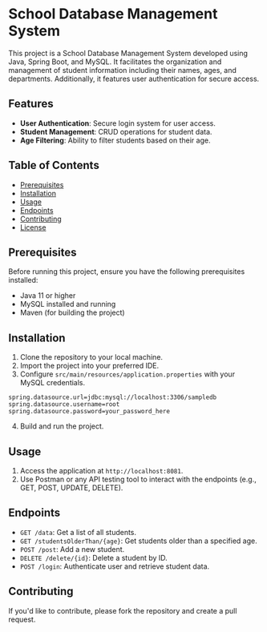  

# School Database Management System

This project is a School Database Management System developed using Java, Spring Boot, and MySQL. It facilitates the organization and management of 
student information including their names, ages, and departments. Additionally, it features user authentication for secure access.

## Features

- **User Authentication**: Secure login system for user access.
- **Student Management**: CRUD operations for student data.
- **Age Filtering**: Ability to filter students based on their age.

## Table of Contents

- [Prerequisites](#prerequisites)
- [Installation](#installation)
- [Usage](#usage)
- [Endpoints](#endpoints)
- [Contributing](#contributing)
- [License](#license)

## Prerequisites

Before running this project, ensure you have the following prerequisites installed:

- Java 11 or higher
- MySQL installed and running
- Maven (for building the project)

## Installation

1. Clone the repository to your local machine.
2. Import the project into your preferred IDE.
3. Configure `src/main/resources/application.properties` with your MySQL credentials.

```properties
spring.datasource.url=jdbc:mysql://localhost:3306/sampledb
spring.datasource.username=root
spring.datasource.password=your_password_here
```

4. Build and run the project.

## Usage

1. Access the application at `http://localhost:8081`.
2. Use Postman or any API testing tool to interact with the endpoints (e.g., GET, POST, UPDATE, DELETE).

## Endpoints

- `GET /data`: Get a list of all students.
- `GET /studentsOlderThan/{age}`: Get students older than a specified age.
- `POST /post`: Add a new student.
- `DELETE /delete/{id}`: Delete a student by ID.
- `POST /login`: Authenticate user and retrieve student data.

## Contributing

If you'd like to contribute, please fork the repository and create a pull request.
 
